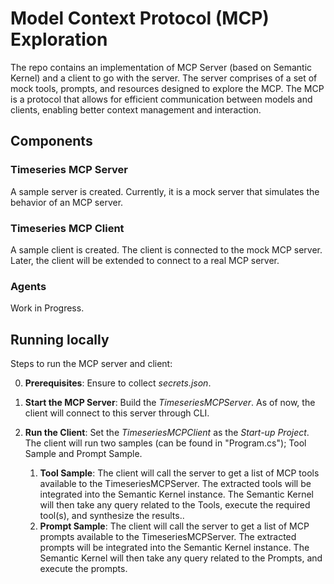 # Model Context Protocol (MCP) Exploration
The repo contains an implementation of MCP Server (based on Semantic Kernel) and a client to go with the server. 
The server comprises of a set of mock tools, prompts, and resources designed to explore the MCP. The MCP is a protocol that allows for efficient communication between models and clients, enabling better context management and interaction.

## Components
### Timeseries MCP Server
A sample server is created. Currently, it is a mock server that simulates the behavior of an MCP server.
### Timeseries MCP Client
A sample client is created. The client is connected to the mock MCP server. Later, the client will be extended to connect to a real MCP server.
### Agents
Work in Progress.

## Running locally
Steps to run the MCP server and client:

0. **Prerequisites**: Ensure to collect *secrets.json*.
1. **Start the MCP Server**: Build the *TimeseriesMCPServer*. As of now, the client will connect to this server through CLI.
2. **Run the Client**: Set the *TimeseriesMCPClient* as the *Start-up Project*. The client will run two samples (can be found in "Program.cs"); Tool Sample and Prompt Sample.

	1. **Tool Sample**: The client will call the server to get a list of MCP tools available to the TimeseriesMCPServer. The extracted tools will be integrated into the Semantic Kernel instance. The Semantic Kernel will then take any query related to the Tools, execute the required tool(s), and synthesize the results..
	2. **Prompt Sample**: The client will call the server to get a list of MCP prompts available to the TimeseriesMCPServer. The extracted prompts will be integrated into the Semantic Kernel instance. The Semantic Kernel will then take any query related to the Prompts, and execute the prompts.
